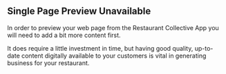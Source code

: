 ## Single Page Preview Unavailable

In order to preview your web page from the Restaurant Collective App you will need to add a bit more content first.  

It does require a little investment in time, but having good quality, up-to-date content digitally available to your 
customers is vital in generating business for your restaurant.  



